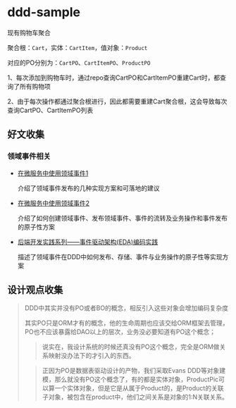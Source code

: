# ddd-sample

现有购物车聚合

聚合根：`Cart`，实体：`CartItem`，值对象：`Product`

对应的PO分别为：`CartPO`、`CartItemPO`、`ProductPO`

1、每次添加到购物车时，通过repo查询CartPO和CartItemPO重建Cart时，都查询了所有购物项

2、由于每次操作都通过聚合根进行，因此都需要重建Cart聚合根，这会导致每次查询CartPO、CartItemPO列表

## 好文收集

### 领域事件相关

- [在微服务中使用领域事件1](https://www.cnblogs.com/davenkin/p/6612656.html)

    介绍了领域事件发布的几种实现方案和可落地的建议

- [在微服务中使用领域事件2](https://insights.thoughtworks.cn/use-domain-events-in-microservices/)

    介绍了如何创建领域事件、发布领域事件、事件的流转及业务操作和事件发布的原子性方案

- [后端开发实践系列——事件驱动架构(EDA)编码实践](https://www.jianshu.com/p/b9549a4373b2)
    
    描述了领域事件在DDD中如何发布、存储、事件与业务操作的原子性等实现方案

## 设计观点收集

> DDD中其实并没有PO或者BO的概念，相反引入这些对象会增加编码复杂度
>
> 其实PO只是ORM才有的概念，他的生命周期也应该交给ORM框架去管理，PO也不应该暴露给DAO以上的层次，业务没必要知道有PO这个概念；
> > 说实在，我设计系统的时候还真没有PO这个概念，完全是ORM做关系映射没办法下的才引入的东西。
> 
> >正因为PO是数据表驱动设计的产物，我们采取Evans DDD等对象建模，那么就没有PO这个概念了，有的都是实体对象，ProductPic可以算一个实体对象，但是它是从属于Product的，是Product的关联子对象，被包含在product中，他们之间关系是对象的1:N关联关系。
 
